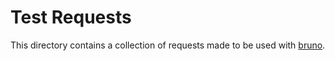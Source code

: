 # Test Requests

This directory contains a collection of requests made to be used with [bruno](https://www.usebruno.com/).
